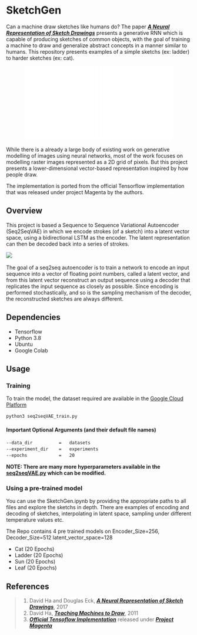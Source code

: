 # SketchGen

Can a machine draw sketches like humans do? The paper [***A Neural Representation of Sketch Drawings***](https://arxiv.org/abs/1704.03477) presents a generative RNN which is capable of producing sketches of common objects, with the goal of training a machine to draw and generalize abstract concepts in a manner similar to humans. This repository presents examples of a simple sketchs (ex: ladder) to harder sketches (ex: cat).

<div align="center">
<img align="center" width="200" height="200" src="animations/animation_ladder0.gif"> 
<img align="center" width="200" height="200" src="animations/animation_cat0.gif">
</div>
<br>
While there is a already a large body of existing work on generative modelling of images using neural networks, most of the work focuses on modelling raster images represented as a 2D grid of pixels. But this project presents a lower-dimensional vector-based representation inspired by how people draw.

The implementation is ported from the official Tensorflow implementation that was released under project Magenta by the authors.

## Overview
This project is based a Sequence to Sequence Variational Autoencoder (Seq2SeqVAE) in which we encode strokes (of a sketch) into a latent vector space, using a bidirectional LSTM as the encoder. The latent representation can then be decoded back into a series of strokes.

![](https://1.bp.blogspot.com/-iuML0km0cv0/WO6U0ukCaYI/AAAAAAAABt0/wsBg174LgtQslJgG2Q6jKeOTFP1EH3o3ACLcB/s1600/sketch_rnn.png)

The goal of a seq2seq autoencoder is to train a network to encode an input sequence into a vector of floating point numbers, called a latent vector, and from this latent vector reconstruct an output sequence using a decoder that replicates the input sequence as closely as possible. Since encoding is performed stochastically, and so is the sampling mechanism of the decoder, the reconstructed sketches are always different.

## Dependencies
- Tensorflow
- Python 3.8
- Ubuntu
- Google Colab

## Usage
### Training

To train the model, the dataset required are available in the [Google Cloud Platform](https://console.cloud.google.com/storage/browser/quickdraw_dataset/sketchrnn) 

```bash
python3 seq2seqVAE_train.py
```

#### Important Optional Arguments (and their default file names)
```bash
--data_dir          =   datasets
--experiment_dir    =   experiments
--epochs            =   20
```
**NOTE: There are many more hyperparameters available in the [seq2seqVAE.py](seq2seqVAE.py) which can be modified.**

### Using a pre-trained model
You can use the SketchGen.ipynb by providing the appropriate paths to all files and explore the sketchs in depth. There are examples of encoding and decoding of sketches, interpolating in latent space, sampling under different temperature values etc.

The Repo contains 4 pre trained models on Encoder_Size=256, Decoder_Size=512 latent_vector_space=128

- Cat (20 Epochs)
- Ladder (20 Epochs)
- Sun (20 Epochs)
- Leaf (20 Epochs)

## References
>1. David Ha and Douglas Eck, [***A Neural Representation of Sketch Drawings***](https://arxiv.org/abs/1704.03477), 2017
>2. David Ha, [***Teaching Machines to Draw***](https://ai.googleblog.com/2017/04/teaching-machines-to-draw.html), 2011
>3. [***Official Tensoflow Implementation***](https://github.com/magenta/magenta/tree/master/magenta/models/sketch_rnn) released under [***Project Magenta***](https://magenta.tensorflow.org/)